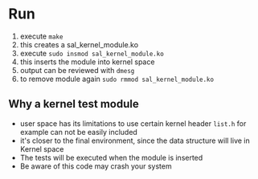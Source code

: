 # Run
1. execute `make`
2. this creates a sal_kernel_module.ko
3. execute `sudo insmod sal_kernel_module.ko`
4. this inserts the module into kernel space
5. output can be reviewed with `dmesg`
6. to remove module again `sudo rmmod sal_kernel_module.ko`

## Why a kernel test module

- user space has its limitations to use certain kernel header `list.h` for example can not be easily included
- it's closer to the final environment, since the data structure will live in Kernel space
- The tests will be executed when the module is inserted
- Be aware of this code may crash your system 